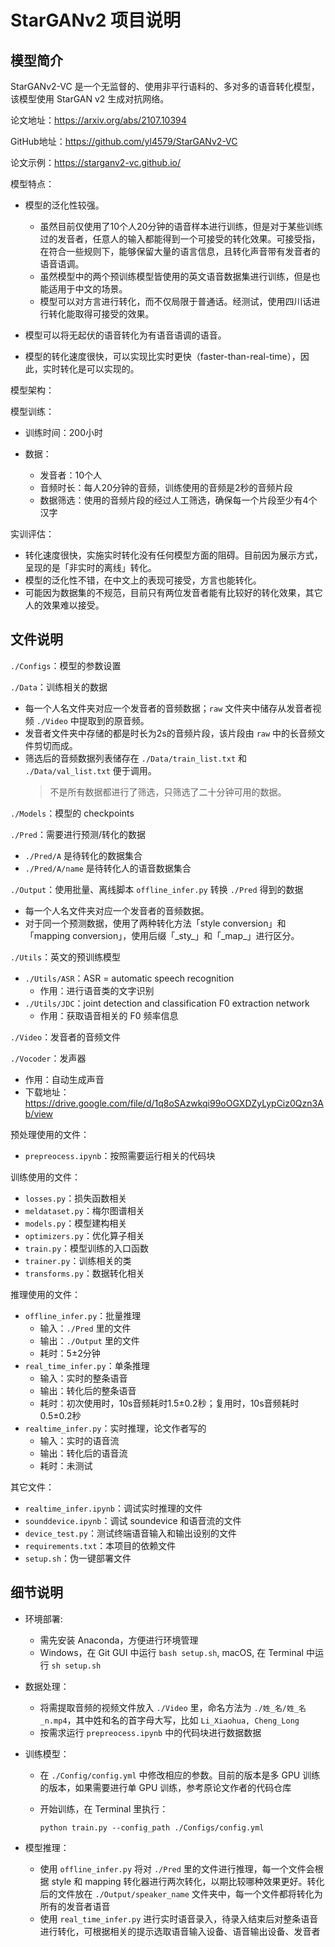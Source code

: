 # StarGANv2 项目说明

## 模型简介

StarGANv2-VC 是一个无监督的、使用非平行语料的、多对多的语音转化模型，该模型使用 StarGAN v2 生成对抗网络。

论文地址：https://arxiv.org/abs/2107.10394

GitHub地址：https://github.com/yl4579/StarGANv2-VC

论文示例：https://starganv2-vc.github.io/

模型特点：

+ 模型的泛化性较强。
  
  + 虽然目前仅使用了10个人20分钟的语音样本进行训练，但是对于某些训练过的发音者，任意人的输入都能得到一个可接受的转化效果。可接受指，在符合一些规则下，能够保留大量的语言信息，且转化声音带有发音者的语音语调。
  + 虽然模型中的两个预训练模型皆使用的英文语音数据集进行训练，但是也能适用于中文的场景。
  + 模型可以对方言进行转化，而不仅局限于普通话。经测试，使用四川话进行转化能取得可接受的效果。
  
+ 模型可以将无起伏的语音转化为有语音语调的语音。
+ 模型的转化速度很快，可以实现比实时更快（faster-than-real-time），因此，实时转化是可以实现的。

模型架构：

模型训练：

+ 训练时间：200小时
+ 数据：
  
  + 发音者：10个人
  + 音频时长：每人20分钟的音频，训练使用的音频是2秒的音频片段
  + 数据筛选：使用的音频片段的经过人工筛选，确保每一个片段至少有4个汉字

实训评估：

+ 转化速度很快，实施实时转化没有任何模型方面的阻碍。目前因为展示方式，呈现的是「非实时的离线」转化。
+ 模型的泛化性不错，在中文上的表现可接受，方言也能转化。
+ 可能因为数据集的不规范，目前只有两位发音者能有比较好的转化效果，其它人的效果难以接受。

## 文件说明

`./Configs`：模型的参数设置

`./Data`：训练相关的数据

+ 每一个人名文件夹对应一个发音者的音频数据；`raw` 文件夹中储存从发音者视频 `./Video` 中提取到的原音频。
+ 发音者文件夹中存储的都是时长为2s的音频片段，该片段由 `raw` 中的长音频文件剪切而成。
+ 筛选后的音频数据列表储存在 `./Data/train_list.txt` 和 `./Data/val_list.txt` 便于调用。
    > 不是所有数据都进行了筛选，只筛选了二十分钟可用的数据。

`./Models`：模型的 checkpoints

`./Pred`：需要进行预测/转化的数据

+ `./Pred/A` 是待转化的数据集合
+ `./Pred/A/name` 是待转化人的语音数据集合

`./Output`：使用批量、离线脚本 `offline_infer.py` 转换 `./Pred` 得到的数据

+ 每一个人名文件夹对应一个发音者的音频数据。
+ 对于同一个预测数据，使用了两种转化方法「style conversion」和「mapping conversion」，使用后缀「\_sty\_」和「\_map\_」进行区分。

`./Utils`：英文的预训练模型

+ `./Utils/ASR`：ASR = automatic speech recognition
  + 作用：进行语音类的文字识别
+ `./Utils/JDC`：joint detection and classification F0 extraction network
  + 作用：获取语音相关的 F0 频率信息

`./Video`：发音者的音频文件

`./Vocoder`：发声器

+ 作用：自动生成声音
+ 下载地址：https://drive.google.com/file/d/1q8oSAzwkqi99oOGXDZyLypCiz0Qzn3Ab/view

预处理使用的文件：

+ `prepreocess.ipynb`：按照需要运行相关的代码块

训练使用的文件：

+ `losses.py`：损失函数相关
+ `meldataset.py`：梅尔图谱相关
+ `models.py`：模型建构相关
+ `optimizers.py`：优化算子相关
+ `train.py`：模型训练的入口函数
+ `trainer.py`：训练相关的类
+ `transforms.py`：数据转化相关

推理使用的文件：

+ `offline_infer.py`：批量推理
  + 输入：`./Pred` 里的文件
  + 输出：`./Output` 里的文件
  + 耗时：5±2分钟
+ `real_time_infer.py`：单条推理
  + 输入：实时的整条语音
  + 输出：转化后的整条语音
  + 耗时：初次使用时，10s音频耗时1.5±0.2秒；复用时，10s音频耗时0.5±0.2秒
+ `realtime_infer.py`：实时推理，论文作者写的
  + 输入：实时的语音流
  + 输出：转化后的语音流
  + 耗时：未测试

其它文件：

+ `realtime_infer.ipynb`：调试实时推理的文件
+ `sounddevice.ipynb`：调试 soundevice 和语音流的文件
+ `device_test.py`：测试终端语音输入和输出设别的文件
+ `requirements.txt`：本项目的依赖文件
+ `setup.sh`：伪一键部署文件

## 细节说明

+ 环境部署:

  + 需先安装 Anaconda，方便进行环境管理
  + Windows，在 Git GUI 中运行 `bash setup.sh`, macOS, 在 Terminal 中运行 `sh setup.sh`
  
+ 数据处理：
  
  + 将需提取音频的视频文件放入 `./Video` 里，命名方法为 `./姓_名/姓_名_n.mp4`，其中姓和名的首字母大写，比如 `Li_Xiaohua, Cheng_Long`
  + 按需求运行 `prepreocess.ipynb` 中的代码块进行数据数据
  
+ 训练模型：
  + 在 `./Config/config.yml` 中修改相应的参数。目前的版本是多 GPU 训练的版本，如果需要进行单 GPU 训练，参考原论文作者的代码仓库
  + 开始训练，在 Terminal 里执行：
  
    ``` shell
    python train.py --config_path ./Configs/config.yml
    ```
  
+ 模型推理：
  
  + 使用 `offline_infer.py` 将对 `./Pred` 里的文件进行推理，每一个文件会根据 style 和 mapping 转化器进行两次转化，以期比较哪种效果更好。转化后的文件放在 `./Output/speaker_name` 文件夹中，每一个文件都将转化为所有的发音者语音
  + 使用 `real_time_infer.py` 进行实时语音录入，待录入结束后对整条语音进行转化，可根据相关的提示选取语音输入设备、语音输出设备、发音者